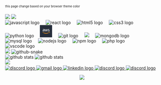 <sub><sup>
this page change based on your browser theme color
</sup></sub>

<picture>
  <source media="(prefers-color-scheme: dark)" srcset="https://readme-typing-svg.herokuapp.com?font=Inconsolata&weight=500&size=75&duration=2000&pause=100&color=0CE82B&background=0D1117&center=true&vCenter=true&multiline=true&repeat=true&width=1920&height=384&lines=Hello%2C+World;My+name+is+Anass+Benzanzoun;Welcome+to+my+README">
  <img src="https://readme-typing-svg.herokuapp.com?font=Inconsolata&weight=500&size=75&duration=2000&pause=100&color=0CE82B&background=FFFFFFFF&center=true&vCenter=true&multiline=true&repeat=true&width=1920&height=384&lines=Hello%2C+World;My+name+is+Anass+Benzanzoun;Welcome+to+my+README">
</picture>

<picture>
  <source media="(prefers-color-scheme: dark)" srcset="https://readme-typing-svg.herokuapp.com?font=Inconsolata&weight=900&size=22&weight=900&duration=3000&pause=100&color=0CE82B&background=0D1117&center=true&repeat=false&vCenter=true&multiline=false&width=210&height=50&lines=Language+and+Tools_;">
  <img src="https://readme-typing-svg.herokuapp.com?font=Inconsolata&weight=900&size=22&duration=3000&pause=100&color=0CE82B&background=FFFFFFFF&center=true&repeat=false&vCenter=true&multiline=false&width=210&height=50&lines=Language+and+Tools_">
</picture>

<div align="left">
  <img src="https://cdn.jsdelivr.net/gh/devicons/devicon/icons/javascript/javascript-original.svg" height="40" alt="javascript logo"  />
  <img width="12" />
  <img src="https://cdn.jsdelivr.net/gh/devicons/devicon/icons/react/react-original.svg" height="40" alt="react logo"  />
  <img width="12" />
  <img src="https://cdn.jsdelivr.net/gh/devicons/devicon/icons/html5/html5-original.svg" height="40" alt="html5 logo"  />
  <img width="12" />
  <img src="https://cdn.jsdelivr.net/gh/devicons/devicon/icons/css3/css3-original.svg" height="40" alt="css3 logo"  />
  <img width="12" />
  <img src="https://cdn.jsdelivr.net/gh/devicons/devicon/icons/python/python-original.svg" height="40" alt="python logo"  />
  <img width="12" />
  <img src="./aws.png" height="40" alt="amazonwebservices logo"  />
  <img width="12" />
  <img src="https://cdn.jsdelivr.net/gh/devicons/devicon/icons/git/git-original.svg" height="40" alt="git logo"  />
  <img width="12" />

  <picture>
  <source media="(prefers-color-scheme: dark)" srcset="./github_darkmode.png">
  <img src="https://cdn.jsdelivr.net/gh/devicons/devicon/icons/github/github-original.svg" height="40">
</picture>
 
  <img width="12" />
  <img src="https://cdn.jsdelivr.net/gh/devicons/devicon/icons/mongodb/mongodb-original.svg" height="40" alt="mongodb logo"  />
  <img width="12" />
  <img src="https://cdn.jsdelivr.net/gh/devicons/devicon/icons/mysql/mysql-original.svg" height="40" alt="mysql logo"  />
  <img width="12" />
  <img src="https://cdn.jsdelivr.net/gh/devicons/devicon/icons/nodejs/nodejs-original.svg" height="40" alt="nodejs logo"  />
  <img width="12" />
  <img src="https://cdn.jsdelivr.net/gh/devicons/devicon/icons/npm/npm-original-wordmark.svg" height="40" alt="npm logo"  />
  <img width="12" />
  <img src="https://cdn.jsdelivr.net/gh/devicons/devicon/icons/php/php-original.svg" height="40" alt="php logo"  />
  <img width="12" />
  <img src="https://cdn.jsdelivr.net/gh/devicons/devicon/icons/vscode/vscode-original.svg" height="40" alt="vscode logo"  />
</div>

<picture>
  <source media="(prefers-color-scheme: dark)" srcset="https://readme-typing-svg.herokuapp.com?font=Inconsolata&weight=900&size=22&duration=3000&pause=100&color=0CE82B&background=0D1117&center=true&repeat=false&vCenter=true&multiline=false&width=145&height=50&lines=Github+stats_">
  <img src="https://readme-typing-svg.herokuapp.com?font=Inconsolata&weight=900&size=22&duration=3000&pause=100&color=0CE82B&background=FFFFFF&center=true&&repeat=falsevCenter=true&multiline=false&width=145&height=50&lines=Github+stats_">
</picture>

<picture>
  <source media="(prefers-color-scheme: dark)" srcset="https://raw.githubusercontent.com/anassbenzanzoun/anassbenzanzoun/output/snake-dark.svg" />
  <source media="(prefers-color-scheme: light)" srcset="https://raw.githubusercontent.com/anassbenzanzoun/anassbenzanzoun/output/snake-light.svg" />
  <img alt="github-snake" src="github-snake.svg" />
</picture>

<div align="left">
<picture>
  <source media="(prefers-color-scheme: dark)" srcset="https://github-readme-stats.vercel.app/api?username=anassbenzanzoun&theme=shadow_green&hide_border=true&include_all_commits=false&count_private=false" />
  <source media="(prefers-color-scheme: light)" srcset="https://github-readme-stats.vercel.app/api?username=anassbenzanzoun&theme=shadow_green&hide_border=true&include_all_commits=false&count_private=false" />
  <img alt="github stats" src="" />
</picture>

<picture>
  <source media="(prefers-color-scheme: dark)" srcset="https://github-readme-stats.vercel.app/api/top-langs/?username=anassbenzanzoun&theme=shadow_green&hide_border=true&include_all_commits=false&count_private=false&layout=compact" />
  <source media="(prefers-color-scheme: light)" srcset="https://github-readme-stats.vercel.app/api/top-langs/?username=anassbenzanzoun&theme=shadow_green&hide_border=true&include_all_commits=false&count_private=false&layout=compact""/>
  <img alt="github stats" src="" />
</picture>
</div>

<picture>
  <source media="(prefers-color-scheme: dark)" srcset="https://readme-typing-svg.herokuapp.com?font=Inconsolata&weight=900&size=22&duration=3000&pause=100&color=0CE82B&background=0D1117&center=true&repeat=false&vCenter=true&multiline=false&width=178&height=50&lines=Connect+with+me_">
  <img src="https://readme-typing-svg.herokuapp.com?font=Inconsolata&weight=900&size=22&duration=3000&pause=100&color=0CE82B&background=FFFFFFFF&repeat=false&center=true&vCenter=true&multiline=false&width=178&height=50&lines=Connect+with+me_">
</picture>

<div align="left">
<a href="https://discord.com/users/anassbenzanzoun_25900" target="_blank">
  <img src="https://img.shields.io/static/v1?message=Discord&logo=discord&label=&color=7289DA&logoColor=white&labelColor=&style=for-the-badge" height="35" alt="discord logo" />
</a>
<a href="mailto:benzanzoun@gmail.com">
  <img src="https://img.shields.io/static/v1?message=Gmail&logo=gmail&label=&color=D44638&logoColor=white&labelColor=&style=for-the-badge" height="35" alt="gmail logo" />
</a>
<a href="https://www.linkedin.com/in/anassbenzanzoun/" target="_blank">
  <img src="https://img.shields.io/static/v1?message=LinkedIn&logo=linkedin&label=&color=0077B5&logoColor=white&labelColor=&style=for-the-badge" height="35" alt="linkedin logo" />
</a>
<a href="https://leetcode.com" target="_blank">
  <img src="https://img.shields.io/static/v1?message=LeetCode&logo=LeetCode&label=&color=F89F1B&logoColor=white&labelColor=&style=for-the-badge" height="35" alt="discord logo" />
</a>
<a href="https://codewars.com" target="_blank">
  <img src="https://img.shields.io/static/v1?message=Codewars&logo=CodeWars&label=&color=B1361E&logoColor=white&labelColor=&style=for-the-badge" height="35" alt="discord logo" />
</a>
</div>

<p align="center">
  <img src="https://capsule-render.vercel.app/api?type=waving&color=gradient&height=60&section=footer"/>
</p>
